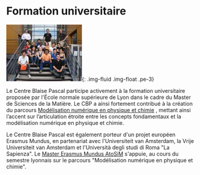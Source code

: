 Formation universitaire
=======================

![Image students_0708_2](../_static/students_0708_2.jpg){: .img-fluid .img-float .pe-3}

Le Centre Blaise Pascal participe activement à la formation universitaire proposée par l'École normale supérieure de Lyon dans le cadre du Master de Sciences de la Matière. Le CBP a ainsi fortement contribué à la création du parcours [Modélisation numérique en physique et chimie](#) , mettant ainsi l’accent sur l’articulation étroite entre les concepts fondamentaux et la modélisation numérique en physique et chimie.

Le Centre Blaise Pascal est également porteur d'un projet européen Erasmus Mundus, en partenariat avec l'Universiteit van Amsterdam, la Vrije Universiteit van Amsterdam et l'Università degli studi di Roma "La Sapienza". Le [Master Erasmus Mundus AtoSiM](#) s'appuie, au cours du semestre lyonnais sur le parcours "Modélisation numérique en physique et chimie".
